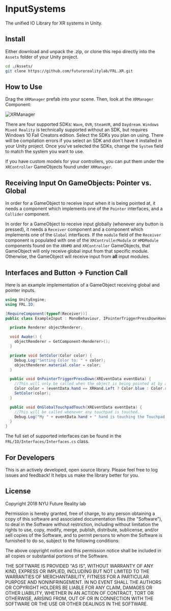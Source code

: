 # InputSystems
The unified IO Library for XR systems in Unity.

## Install
Either download and unpack the .zip, or clone this repo directly into the `Assets` folder of your Unity project.
```bash
cd ./Assets/
git clone https://github.com/futurerealitylab/FRL.XR.git
```

## How to Use
Drag the `XRManager` prefab into your scene. Then, look at the `XRManager` Component:

![XRManager](https://github.com/futurerealitylab/FRL.XR/blob/master/Documentation/XRManager.PNG)

There are four supported SDKs: `Wave`, `OVR`, `SteamVR`, and `Daydream`. `Windows Mixed Reality` is technically supported without an SDK, but requires Windows 10 Fall Creators edition. Select the SDKs you plan on using. There will be compilation errors if you select an SDK and don't have it installed in your Unity project. Once you've selected the SDKs, change the `System` field to match the system you want to use.

If you have custom models for your controllers, you can put them under the `XRController` GameObjects found under `XRManager`.

## Receiving Input On GameObjects: Pointer vs. Global

In order for a GameObject to receive input when it is being pointed at, it needs a component which implements one of the `Pointer` interfaces, and a `Collider` component. 

In order for a GameObject to receive input globally (whenever any button is pressed), it needs a `Receiver` component and a component which implements one of the `Global` interfaces. If the `module` field of the `Receiver` component is populated with one of the `XRControllerModule` or `HMDModule` components found on the `XRHMD` and `XRController` GameObjects, that GameObject will only receive global input from that specific module. Otherwise, the GameObject will receive input from __all__ input modules.

## Interfaces and Button -> Function Call

Here is an example implementation of a GameObject receiving global and pointer inputs.

```csharp
using UnityEngine;
using FRL.IO;

[RequireComponent(typeof(Receiver))]
public class ExampleInput : MonoBehaviour, IPointerTriggerPressDownHandler, IGlobalTouchpadTouchHandler {

  private Renderer objectRenderer;

  void Awake() {
    objectRenderer = GetComponent<Renderer>();
  }

  private void SetColor(Color color) {
    Debug.Log("Setting Color to: " + color);
    objectRenderer.material.color = color;
  }

  public void OnPointerTriggerPressDown(XREventData eventData) {
    //This will only be called when the object is being pointed at by a controller.
    Color color = (eventData.hand == XRHand.Left ? Color.blue : Color.red);
    SetColor(color);
  }

  public void OnGlobalTouchpadTouch(XREventData eventData) {
    //This will be called whenever any touchpad is touched.
    Debug.Log("My " + eventData.hand + " hand is touching the Touchpad!");
  }
}
```

The full set of supported interfaces can be found in the `FRL/IO/Interfaces/Interfaces.cs` class.

## For Developers

This is an actively developed, open source library. Please feel free to log issues and feedback! It helps us make the library better for you.

## License

Copyright 2018 NYU Future Reality lab

Permission is hereby granted, free of charge, to any person obtaining a copy of this software and associated documentation files (the "Software"), to deal in the Software without restriction, including without limitation the rights to use, copy, modify, merge, publish, distribute, sublicense, and/or sell copies of the Software, and to permit persons to whom the Software is furnished to do so, subject to the following conditions:

The above copyright notice and this permission notice shall be included in all copies or substantial portions of the Software.

THE SOFTWARE IS PROVIDED "AS IS", WITHOUT WARRANTY OF ANY KIND, EXPRESS OR IMPLIED, INCLUDING BUT NOT LIMITED TO THE WARRANTIES OF MERCHANTABILITY, FITNESS FOR A PARTICULAR PURPOSE AND NONINFRINGEMENT. IN NO EVENT SHALL THE AUTHORS OR COPYRIGHT HOLDERS BE LIABLE FOR ANY CLAIM, DAMAGES OR OTHER LIABILITY, WHETHER IN AN ACTION OF CONTRACT, TORT OR OTHERWISE, ARISING FROM, OUT OF OR IN CONNECTION WITH THE SOFTWARE OR THE USE OR OTHER DEALINGS IN THE SOFTWARE.
